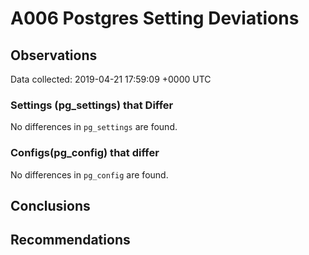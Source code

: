 # A006 Postgres Setting Deviations #

## Observations ##
Data collected: 2019-04-21 17:59:09 +0000 UTC  

### Settings (pg_settings) that Differ ###

No differences in `pg_settings` are found.

### Configs(pg_config) that differ ###

No differences in `pg_config` are found.



## Conclusions ##


## Recommendations ##

